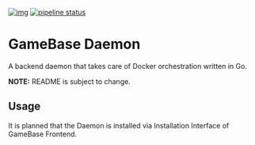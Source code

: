 [![img](https://goreportcard.com/badge/gitlab.tandashi.de/GameBase/gamebase-backend)](https://goreportcard.com/report/gitlab.tandashi.de/GameBase/gamebase-backend)
[![pipeline status](https://gitlab.tandashi.de/GameBase/gamebase-backend/badges/master/pipeline.svg)](https://gitlab.tandashi.de/GameBase/gamebase-backend/commits/master)

# GameBase Daemon
A backend daemon that takes care of Docker orchestration written in Go.

**NOTE:** README is subject to change.

## Usage
It is planned that the Daemon is installed via Installation Interface of GameBase Frontend.

